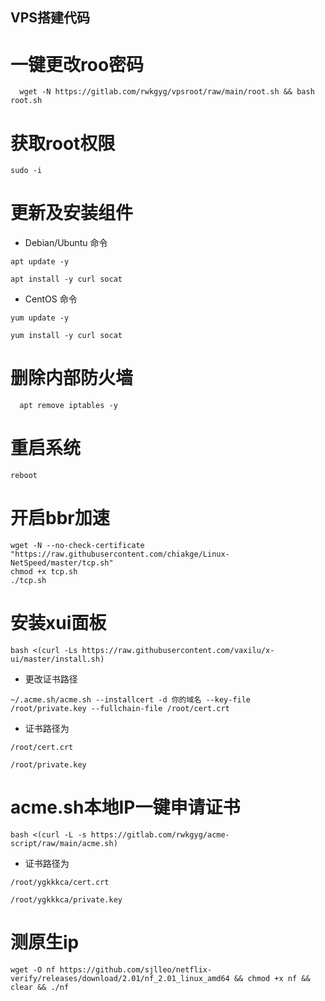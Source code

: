 
## VPS搭建代码
# 一键更改roo密码
```
  wget -N https://gitlab.com/rwkgyg/vpsroot/raw/main/root.sh && bash root.sh
```
# 获取root权限
```
sudo -i
```
# 更新及安装组件
- Debian/Ubuntu 命令
```
apt update -y
```
```
apt install -y curl socat
```
- CentOS 命令
```
yum update -y
```
```
yum install -y curl socat
```
# 删除内部防火墙
```
  apt remove iptables -y
```
# 重启系统
```
reboot
```
# 开启bbr加速
```
wget -N --no-check-certificate "https://raw.githubusercontent.com/chiakge/Linux-NetSpeed/master/tcp.sh"
chmod +x tcp.sh
./tcp.sh
```
# 安装xui面板
```
bash <(curl -Ls https://raw.githubusercontent.com/vaxilu/x-ui/master/install.sh)
```
- 更改证书路径
```
~/.acme.sh/acme.sh --installcert -d 你的域名 --key-file /root/private.key --fullchain-file /root/cert.crt
```
- 证书路径为
```
/root/cert.crt
```
```
/root/private.key
```
# acme.sh本地IP一键申请证书
```
bash <(curl -L -s https://gitlab.com/rwkgyg/acme-script/raw/main/acme.sh)
```
- 证书路径为
```
/root/ygkkkca/cert.crt
```
```
/root/ygkkkca/private.key
```
# 测原生ip
```
wget -O nf https://github.com/sjlleo/netflix-verify/releases/download/2.01/nf_2.01_linux_amd64 && chmod +x nf && clear && ./nf
```
